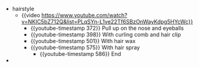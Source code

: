 - hairstyle
	- {{video https://www.youtube.com/watch?v=NKIC5bZ712Q&list=PLqSYn-L1ve22Tf6SBzOnWayKdpg5HYcWc}}
		- {{youtube-timestamp 372}} Pull up on the nose and eyeballs
		- {{youtube-timestamp 398}} With curling comb and hair clip
		- {{youtube-timestamp 501}} With hair wax
		- {{youtube-timestamp 575}} With hair spray
			- {{youtube-timestamp 586}} End
-